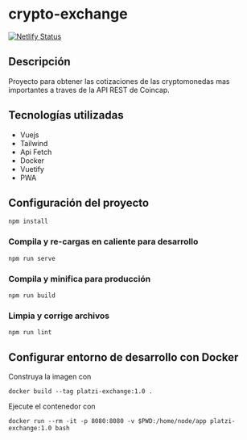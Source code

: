 # crypto-exchange

[![Netlify Status](https://api.netlify.com/api/v1/badges/555ea6d5-f3bd-49f1-aa2c-cfa2540ad7c4/deploy-status)](https://app.netlify.com/sites/cryptoxchange/deploys)

## Descripción
Proyecto para obtener las cotizaciones de las cryptomonedas mas importantes a traves de la API REST de Coincap.

## Tecnologías utilizadas
- Vuejs
- Tailwind
- Api Fetch
- Docker
- Vuetify
- PWA

## Configuración del proyecto
```
npm install
```

### Compila y re-cargas en caliente para desarrollo
```
npm run serve
```

### Compila y minifica para producción
```
npm run build
```

### Limpia y corrige archivos
```
npm run lint
```

## Configurar entorno de desarrollo con Docker
Construya la imagen con
```
docker build --tag platzi-exchange:1.0 .
```

Ejecute el contenedor con 
```
docker run --rm -it -p 8080:8080 -v $PWD:/home/node/app platzi-exchange:1.0 bash
```
